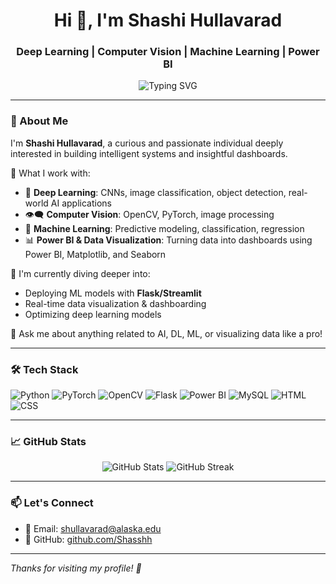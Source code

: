 <!-- Profile Header -->
<h1 align="center">Hi 👋, I'm Shashi Hullavarad</h1>
<h3 align="center">Deep Learning | Computer Vision | Machine Learning | Power BI</h3>

<p align="center">
  <img src="https://readme-typing-svg.demolab.com?font=Fira+Code&weight=500&size=22&pause=1000&color=00F7FF&center=true&width=435&lines=Tech+Enthusiast+%F0%9F%94%A5;Lifelong+Learner+%F0%9F%93%9A;Love+Building+AI+Projects+%F0%9F%A4%96;Data+Visualization+is+Fun+%F0%9F%93%88" alt="Typing SVG" />
</p>

---

### 🚀 About Me

I'm **Shashi Hullavarad**, a curious and passionate individual deeply interested in building intelligent systems and insightful dashboards.

🔧 What I work with:
- 🤖 **Deep Learning**: CNNs, image classification, object detection, real-world AI applications
- 👁️‍🗨️ **Computer Vision**: OpenCV, PyTorch, image processing
- 🧠 **Machine Learning**: Predictive modeling, classification, regression
- 📊 **Power BI & Data Visualization**: Turning data into dashboards using Power BI, Matplotlib, and Seaborn

🌱 I'm currently diving deeper into:
- Deploying ML models with **Flask/Streamlit**
- Real-time data visualization & dashboarding
- Optimizing deep learning models

💬 Ask me about anything related to AI, DL, ML, or visualizing data like a pro!

---

### 🛠️ Tech Stack

![Python](https://img.shields.io/badge/Python-3670A0?style=for-the-badge&logo=python&logoColor=white)
![PyTorch](https://img.shields.io/badge/PyTorch-EE4C2C?style=for-the-badge&logo=pytorch&logoColor=white)
![OpenCV](https://img.shields.io/badge/OpenCV-5C3EE8?style=for-the-badge&logo=opencv&logoColor=white)
![Flask](https://img.shields.io/badge/Flask-black?style=for-the-badge&logo=flask&logoColor=white)
![Power BI](https://img.shields.io/badge/Power%20BI-F2C811?style=for-the-badge&logo=powerbi&logoColor=black)
![MySQL](https://img.shields.io/badge/MySQL-00758F?style=for-the-badge&logo=mysql&logoColor=white)
![HTML](https://img.shields.io/badge/HTML-E34F26?style=for-the-badge&logo=html5&logoColor=white)
![CSS](https://img.shields.io/badge/CSS-1572B6?style=for-the-badge&logo=css3&logoColor=white)

---

### 📈 GitHub Stats

<p align="center">
  <img src="https://github-readme-stats.vercel.app/api?username=Shasshh&show_icons=true&theme=tokyonight" alt="GitHub Stats" />
  <img src="https://github-readme-streak-stats.herokuapp.com?user=Shasshh&theme=tokyonight&date_format=M%20j%5B%2C%20Y%5D" alt="GitHub Streak" />
</p>

---

### 📫 Let's Connect

- 📧 Email: [shullavarad@alaska.edu](mailto:shullavarad@alaska.edu)  
- 🔗 GitHub: [github.com/Shasshh](https://github.com/Shasshh)

---

*Thanks for visiting my profile! 🚀*

